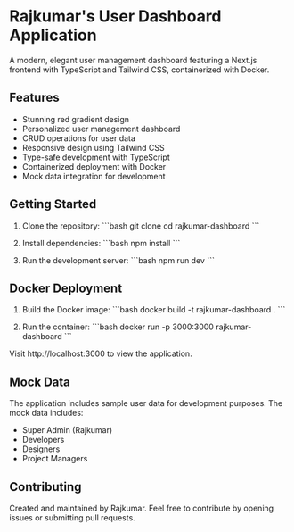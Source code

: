 # Rajkumar's User Dashboard Application

A modern, elegant user management dashboard featuring a Next.js frontend with TypeScript and Tailwind CSS, containerized with Docker.

## Features

- Stunning red gradient design
- Personalized user management dashboard
- CRUD operations for user data
- Responsive design using Tailwind CSS
- Type-safe development with TypeScript
- Containerized deployment with Docker
- Mock data integration for development

## Getting Started

1. Clone the repository:
\`\`\`bash
git clone <repository-url>
cd rajkumar-dashboard
\`\`\`

2. Install dependencies:
\`\`\`bash
npm install
\`\`\`

3. Run the development server:
\`\`\`bash
npm run dev
\`\`\`

## Docker Deployment

1. Build the Docker image:
\`\`\`bash
docker build -t rajkumar-dashboard .
\`\`\`

2. Run the container:
\`\`\`bash
docker run -p 3000:3000 rajkumar-dashboard
\`\`\`

Visit http://localhost:3000 to view the application.

## Mock Data

The application includes sample user data for development purposes. The mock data includes:
- Super Admin (Rajkumar)
- Developers
- Designers
- Project Managers

## Contributing

Created and maintained by Rajkumar. Feel free to contribute by opening issues or submitting pull requests.
